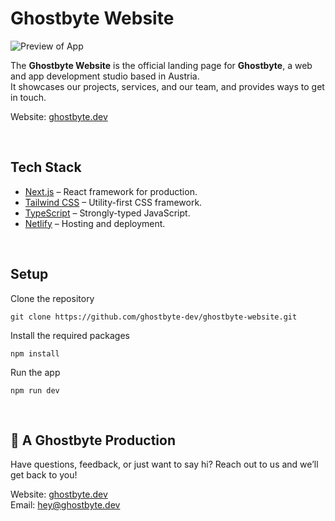 # Ghostbyte Website

![Preview of App](https://github.com/ghostbyte-dev/ghostbyte-website/blob/a44933798169f7d17980b26511a02ee59ccdde03/assets/ghostbyte-website-screenshot.png)

The **Ghostbyte Website** is the official landing page for **Ghostbyte**, a web and app development studio based in Austria.  
It showcases our projects, services, and our team, and provides ways to get in touch.

Website: [ghostbyte.dev](https://ghostbyte.dev)

<br>

## Tech Stack

- [Next.js](https://nextjs.org/) – React framework for production.
- [Tailwind CSS](https://tailwindcss.com/) – Utility-first CSS framework.
- [TypeScript](https://www.typescriptlang.org/) – Strongly-typed JavaScript.
- [Netlify](https://netlify.com/) – Hosting and deployment.

<br>


## Setup

Clone the repository

```
git clone https://github.com/ghostbyte-dev/ghostbyte-website.git
```

Install the required packages

```
npm install
```

Run the app

```
npm run dev
```


<br>

## 👻 A Ghostbyte Production

Have questions, feedback, or just want to say hi? Reach out to us and we’ll get back to you!

Website: [ghostbyte.dev](https://ghostbyte.dev)  
Email: [hey@ghostbyte.dev](mailto:hey@ghostbyte.dev)
